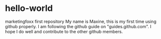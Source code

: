 # hello-world
marketingfoxx first repository
My name is Maxine, this is my first time using github properly.  I am following the github guide on "guides.github.com". I hope I do well and contribute to the other github members.
